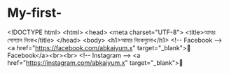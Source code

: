 # My-first-
&lt;!DOCTYPE html> &lt;html> &lt;head>   &lt;meta charset="UTF-8">   &lt;title>আমার সোশ্যাল লিংক&lt;/title> &lt;/head> &lt;body>   &lt;h1>আমার লিংকগুলো&lt;/h1>      &lt;!-- Facebook -->   &lt;a href="https://facebook.com/abkaiyum.x" target="_blank">📘 Facebook&lt;/a>&lt;br>&lt;br>    &lt;!-- Instagram -->   &lt;a href="https://instagram.com/abkaiyum.x" target="_blank">📸 
